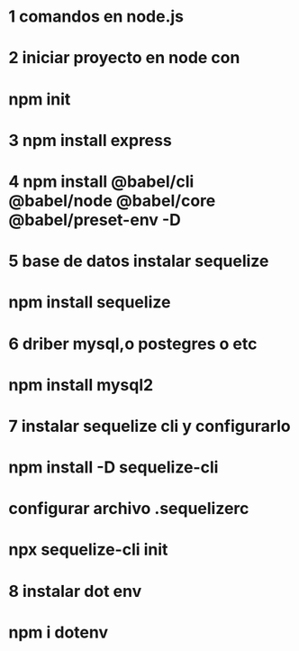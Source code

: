 # 1 comandos en node.js
# 2 iniciar proyecto en node con
#   npm init
# 3 npm install express
# 4 npm install @babel/cli @babel/node @babel/core @babel/preset-env -D
# 5 base de datos instalar sequelize
# npm install sequelize
# 6 driber mysql,o postegres o etc
# npm install mysql2
# 7 instalar sequelize cli y configurarlo
# npm install -D sequelize-cli 
# configurar archivo .sequelizerc
# npx sequelize-cli init
# 8 instalar dot env
# npm i dotenv